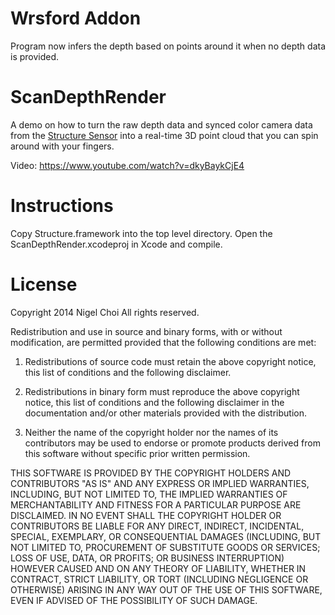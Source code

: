 Wrsford Addon
=============
Program now infers the depth based on points around it when no depth data is provided.

ScanDepthRender
===============
A demo on how to turn the raw depth data and synced color camera data from the [Structure Sensor](http://structure.io/) into a real-time 3D point cloud that you can spin around with your fingers.

Video: https://www.youtube.com/watch?v=dkyBaykCjE4

Instructions
============

Copy Structure.framework into the top level directory. Open the ScanDepthRender.xcodeproj in Xcode and compile.



License
=======

Copyright 2014 Nigel Choi
All rights reserved.

Redistribution and use in source and binary forms, with or without modification, are permitted provided that the following
conditions are met:

1. Redistributions of source code must retain the above copyright notice, this list of conditions and the following
   disclaimer.

2. Redistributions in binary form must reproduce the above copyright notice, this list of conditions and the following
   disclaimer in the documentation and/or other materials provided with the distribution.

3. Neither the name of the copyright holder nor the names of its contributors may be used to endorse or promote products
   derived from this  software without specific prior written permission.

THIS SOFTWARE IS PROVIDED BY THE COPYRIGHT HOLDERS AND CONTRIBUTORS "AS IS" AND ANY EXPRESS OR IMPLIED WARRANTIES,
INCLUDING, BUT NOT LIMITED TO, THE IMPLIED WARRANTIES OF MERCHANTABILITY AND FITNESS FOR A PARTICULAR PURPOSE ARE
DISCLAIMED. IN NO EVENT SHALL THE COPYRIGHT HOLDER OR CONTRIBUTORS BE LIABLE FOR ANY DIRECT, INDIRECT, INCIDENTAL,
SPECIAL, EXEMPLARY, OR CONSEQUENTIAL DAMAGES (INCLUDING, BUT NOT LIMITED TO, PROCUREMENT OF SUBSTITUTE GOODS OR
SERVICES; LOSS OF USE, DATA, OR PROFITS; OR BUSINESS INTERRUPTION) HOWEVER CAUSED AND ON ANY THEORY OF LIABILITY,
WHETHER IN CONTRACT, STRICT LIABILITY, OR TORT (INCLUDING NEGLIGENCE OR OTHERWISE) ARISING IN ANY WAY OUT OF THE
USE OF THIS SOFTWARE, EVEN IF ADVISED OF THE POSSIBILITY OF SUCH DAMAGE.

